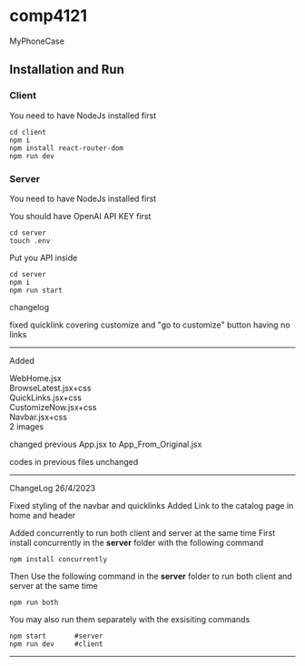 # comp4121
MyPhoneCase

## Installation and Run

### Client
You need to have NodeJs installed first

```
cd client
npm i
npm install react-router-dom
npm run dev
```

### Server
You need to have NodeJs installed first

You should have OpenAI API KEY first
```
cd server
touch .env
```
Put you API inside
```
cd server
npm i
npm run start
```


changelog

fixed quicklink covering customize and "go to customize" button having no links

----------------

Added

WebHome.jsx  
BrowseLatest.jsx+css  
QuickLinks.jsx+css  
CustomizeNow.jsx+css  
Navbar.jsx+css  
2 images  

changed previous App.jsx to App_From_Original.jsx

codes in previous files unchanged

----------------

ChangeLog 26/4/2023

Fixed styling of the navbar and quicklinks
Added Link to the catalog page in home and header

Added concurrently to run both client and server at the same time
First install concurrently in the **server** folder with the following command
```
npm install concurrently
```

Then Use the following command in the **server** folder to run both client and server at the same time
```
npm run both
```

You may also run them separately with the exsisiting commands
```
npm start       #server
npm run dev     #client
```
----------------
